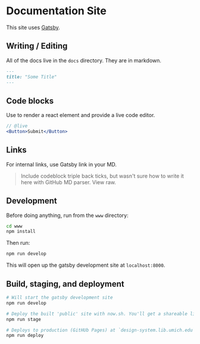 # Documentation Site

This site uses [Gatsby](https://www.gatsbyjs.org/).

## Writing / Editing

All of the docs live in the `docs` directory. They are in markdown.

```md
---
title: "Some Title"
---
```

## Code blocks

Use to render a react element and provide a live code editor.

```jsx
// @live
<Button>Submit</Button>
```

## Links

For internal links, use <gatsby-link to="/path/to/thing">Gatsby link</gatsby-link> in your MD.

> Include codeblock triple back ticks, but wasn't sure how to write it here with GitHub MD parser. View raw.

## Development

Before doing anything, run from the `www` directory:

```sh
cd www
npm install
```

Then run:

```sh
npm run develop
```

This will open up the gatsby development site at `localhost:8000`.

## Build, staging, and deployment

```sh
# Will start the gatsby development site
npm run develop
```

```sh
# Deploy the built 'public' site with now.sh. You'll get a shareable link of your build.
npm run stage
```

```sh
# Deploys to production (GitHUb Pages) at `design-system.lib.umich.edu`
npm run deploy
```
